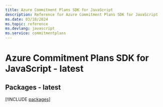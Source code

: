 ```yaml
---
title: Azure Commitment Plans SDK for JavaScript
description: Reference for Azure Commitment Plans SDK for JavaScript
ms.date: 03/18/2024
ms.topic: reference
ms.devlang: javascript
ms.service: commitmentplans
---
```

# Azure Commitment Plans SDK for JavaScript - latest
## Packages - latest
[!INCLUDE [packages](commitment-plans-index.md)]